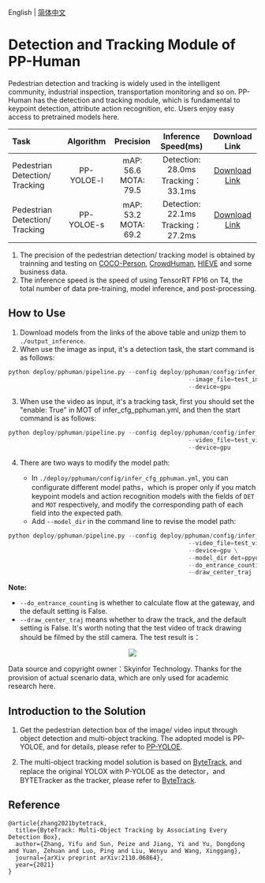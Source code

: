 English | [简体中文](mot.md)

# Detection and Tracking Module of PP-Human

Pedestrian detection and tracking is widely used in the intelligent community, industrial inspection, transportation monitoring and so on. PP-Human has the detection and tracking module, which is fundamental to keypoint detection, attribute action recognition, etc. Users enjoy easy access to pretrained models here.

| Task                 | Algorithm | Precision | Inference Speed(ms) | Download Link                                                                               |
|:---------------------|:---------:|:------:|:------:| :---------------------------------------------------------------------------------: |
| Pedestrian Detection/ Tracking    |  PP-YOLOE-l | mAP: 56.6 <br> MOTA: 79.5 | Detection: 28.0ms <br> Tracking：33.1ms | [Download Link](https://bj.bcebos.com/v1/paddledet/models/pipeline/mot_ppyoloe_l_36e_pipeline.zip) |
| Pedestrian Detection/ Tracking    |  PP-YOLOE-s | mAP: 53.2 <br> MOTA: 69.2 | Detection: 22.1ms <br> Tracking：27.2ms | [Download Link](https://bj.bcebos.com/v1/paddledet/models/pipeline/mot_ppyoloe_s_36e_pipeline.zip) |

1. The precision of the pedestrian detection/ tracking model is obtained by trainning and testing on [COCO-Person](http://cocodataset.org/), [CrowdHuman](http://www.crowdhuman.org/), [HIEVE](http://humaninevents.org/) and some business data.
2. The inference speed is the speed of using TensorRT FP16 on T4, the total number of data pre-training, model inference, and post-processing.

## How to Use

1. Download models from the links of the above table and unizp them to ```./output_inference```.
2. When use the image as input, it's a detection task, the start command is as follows:
```python
python deploy/pphuman/pipeline.py --config deploy/pphuman/config/infer_cfg_pphuman.yml \
                                                   --image_file=test_image.jpg \
                                                   --device=gpu
```
3. When use the video as input, it's a tracking task, first you should set the "enable: True" in MOT of infer_cfg_pphuman.yml, and then the start command is as follows:
```python
python deploy/pphuman/pipeline.py --config deploy/pphuman/config/infer_cfg_pphuman.yml \
                                                   --video_file=test_video.mp4 \
                                                   --device=gpu
```
4. There are two ways to modify the model path:

     - In `./deploy/pphuman/config/infer_cfg_pphuman.yml`, you can configurate different model paths，which is proper only if you match keypoint models and action recognition models with the fields of `DET` and `MOT` respectively, and modify the corresponding path of each field into the expected path.
    - Add `--model_dir` in the command line to revise the model path:

```python
python deploy/pphuman/pipeline.py --config deploy/pphuman/config/infer_cfg_pphuman.yml \
                                                   --video_file=test_video.mp4 \
                                                   --device=gpu \
                                                   --model_dir det=ppyoloe/
                                                   --do_entrance_counting \
                                                   --draw_center_traj

```
**Note:**

 - `--do_entrance_counting` is whether to calculate flow at the gateway, and the default setting is False.
 - `--draw_center_traj` means whether to draw the track, and the default setting is False. It's worth noting that the test video of track drawing should be filmed by the still camera.
The test result is：

<div width="1000" align="center">
  <img src="./images/mot.gif"/>
</div>

Data source and copyright owner：Skyinfor Technology. Thanks for the provision of actual scenario data, which are only used for academic research here.


## Introduction to the Solution

1. Get the pedestrian detection box of the image/ video input through object detection and multi-object tracking. The adopted model is PP-YOLOE, and for details, please refer to [PP-YOLOE](../../../configs/ppyoloe).

2. The multi-object tracking model solution is based on [ByteTrack](https://arxiv.org/pdf/2110.06864.pdf), and replace the original YOLOX with P-YOLOE as the detector，and BYTETracker as the tracker, please refer to [ByteTrack](../../../configs/mot/bytetrack).

## Reference
```
@article{zhang2021bytetrack,
  title={ByteTrack: Multi-Object Tracking by Associating Every Detection Box},
  author={Zhang, Yifu and Sun, Peize and Jiang, Yi and Yu, Dongdong and Yuan, Zehuan and Luo, Ping and Liu, Wenyu and Wang, Xinggang},
  journal={arXiv preprint arXiv:2110.06864},
  year={2021}
}
```
